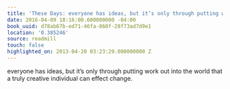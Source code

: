 ```yaml
---
title: 'These Days: everyone has ideas, but it’s only through putting work out i…'
date: 2016-04-09 18:16:00.600000000 -04:00
book_uuid: d78ab67b-ed71-46fa-860f-28f73ad7d9e1
location: '0.385246'
source: readmill
touch: false
highlighted_on: 2013-04-20 03:23:29.000000000 Z
---
```


everyone has ideas, but it’s only through putting work out into the world that a truly creative individual can effect change.